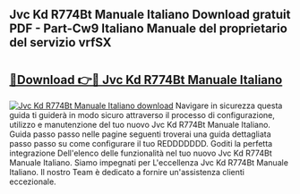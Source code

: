 ## Jvc Kd R774Bt Manuale Italiano Download gratuit PDF - Part-Cw9 Italiano Manuale del proprietario del servizio vrfSX

# <h2><a href="http://dfee1fm.blite.top/?on=Jvc+Kd+R774Bt+Manuale+Italiano">🔗Download 👉🔴 Jvc Kd R774Bt Manuale Italiano</a></h2>

[![Jvc Kd R774Bt Manuale Italiano download](https://i.imgur.com/lujVjoI.png)](http://dfee1fm.blite.top/?on=Jvc+Kd+R774Bt+Manuale+Italiano)
Navigare in sicurezza questa guida ti guiderà in modo sicuro attraverso il processo di configurazione, utilizzo e manutenzione del tuo nuovo Jvc Kd R774Bt Manuale Italiano. Guida passo passo nelle pagine seguenti troverai una guida dettagliata passo passo su come configurare il tuo REDDDDDDD. Goditi la perfetta integrazione Dell'elenco delle funzionalità nel tuo nuovo Jvc Kd R774Bt Manuale Italiano. Siamo impegnati per L'eccellenza Jvc Kd R774Bt Manuale Italiano. Il nostro Team è dedicato a fornire un'assistenza clienti eccezionale.
